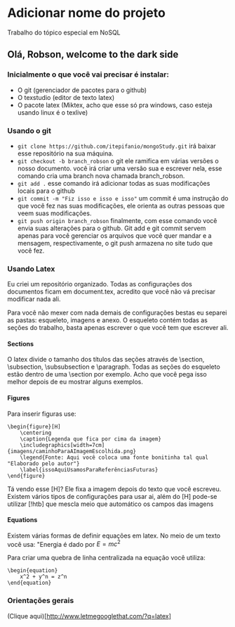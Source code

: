# Adicionar nome do projeto
Trabalho do tópico especial em NoSQL

## Olá, Robson, welcome to the dark side

### Inicialmente o que você vai precisar é instalar:

- O git (gerenciador de pacotes para o github)
- O texstudio (editor de texto latex)
- O pacote latex (Miktex, acho que esse só pra windows, caso esteja usando linux é o texlive)

### Usando o git

- `git clone https://github.com/itepifanio/mongoStudy.git` irá baixar esse
 repositório na sua máquina.
- `git checkout -b branch_robson` o git ele ramifica em várias versões o nosso documento.
você irá criar uma versão sua e escrever nela, esse comando cria uma branch nova chamada
branch_robson.
- `git add .` esse comando irá adicionar todas as suas modificações locais para o github
- `git commit -m "Fiz isso e isso e isso"` um commit é uma instrução do que você fez 
nas suas modificações, ele orienta as outras pessoas que veem suas modificações.
- `git push origin branch_robson` finalmente, com esse comando você envia suas alterações 
para o github. Git add e git commit servem apenas para você gerenciar os arquivos que você
quer mandar e a mensagem, respectivamente, o git push armazena no site tudo que você fez.

### Usando Latex

Eu criei um repositório organizado. Todas as configurações dos documentos ficam em document.tex,
acredito que você não vá precisar modificar nada ali. 

Para você não mexer com nada demais de configurações bestas eu separei as pastas: esqueleto, 
imagens e anexo. O esqueleto contém todas as seções do trabalho, basta apenas escrever o que você
tem que escrever ali.

#### Sections

O latex divide o tamanho dos títulos das seções através de \section, \subsection, \subsubsection e 
\paragraph. Todas as seções do esqueleto estão dentro de uma \section por exemplo. Acho que você
pega isso melhor depois de eu mostrar alguns exemplos.

#### Figures

Para inserir figuras use: 

```
\begin{figure}[H]
	\centering
	\caption{Legenda que fica por cima da imagem}
	\includegraphics[width=7cm]{imagens/caminhoParaAImagemEscolhida.png}
	\legend{Fonte: Aqui você coloca uma fonte bonitinha tal qual "Elaborado pelo autor"}
	\label{issoAquiUsamosParaReferênciasFuturas}
\end{figure}

```

Tá vendo esse [H]? Ele fixa a imagem depois do texto que você escreveu. Existem vários tipos de
configurações para usar ai, além do [H] pode-se utilizar [!htb] que mescla meio que automático
os campos das imagens

#### Equations 

Existem várias formas de definir equações em latex. No meio de um texto você usa: "Energia é dado 
por $E=mc^2$

Para criar uma quebra de linha centralizada na equação você utiliza:

```
\begin{equation}
	x^2 + y^n = z^n
\end{equation}
```

### Orientações gerais

(Clique aqui)[http://www.letmegooglethat.com/?q=latex]
